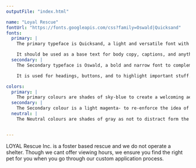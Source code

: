 ```yaml
---
outputFile: "index.html"

name: "Loyal Rescue"
fontUrl: "https://fonts.googleapis.com/css?family=Oswald|Quicksand"
fonts:
  primary: |
    The primary typeface is Quicksand, a light and versatile font with rounded edges to create a sense of friendliness and positivity to the users.

    It should be used as a base text for body copy, captions, and anything else that isn't styled.
  secondary: |
    The Secondary typeface is Oswald, a bold and narrow font to complement the primary text.

    It is used for headings, buttons, and to highlight important stuff.

colors:
  primary: |
    The primary colours are shades of sky-blue to create a welcoming aesthetic to the site. The blue could also be compared to baby-blue, a colour often associated with the welcoming of a new baby. In the case of Loyal Rescue it's the welcoming of a new member of the family.
  secondary: |
    The Secondary colour is a light magenta- to re-enforce the idea of adoption as a familiar and personal process (baby blue and pink).
  neutral: |
    The Neutral colours are shades of gray as not to distract form the harmony of the primary and secondary colours.


---
```


LOYAL Rescue Inc. is a foster based rescue and we do not operate a shelter. Though we cant offer viewing hours, we ensure you find the right pet for you when you go through our custom application process.
